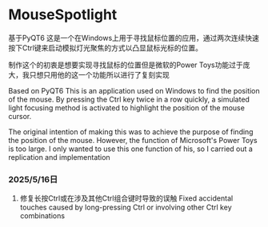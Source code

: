 # MouseSpotlight
基于PyQT6
这是一个在Windows上用于寻找鼠标位置的应用，通过两次连续快速按下Ctrl键来启动模拟灯光聚焦的方式以凸显鼠标光标的位置。

制作这个的初衷是想要实现寻找鼠标的位置但是微软的Power Toys功能过于庞大，我只想只用他的这一个功能所以进行了复刻实现

Based on PyQT6
This is an application used on Windows to find the position of the mouse. By pressing the Ctrl key twice in a row quickly, a simulated light focusing method is activated to highlight the position of the mouse cursor.

The original intention of making this was to achieve the purpose of finding the position of the mouse. However, the function of Microsoft's Power Toys is too large. I only wanted to use this one function of his, so I carried out a replication and implementation

### 2025/5/16日
1. 修复长按Ctrl或在涉及其他Ctrl组合键时导致的误触
   Fixed accidental touches caused by long-pressing Ctrl or involving other Ctrl key combinations
